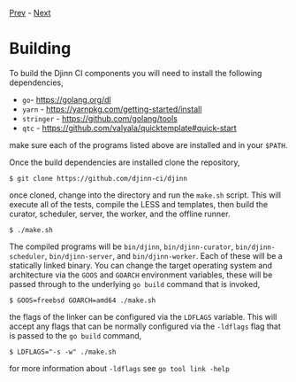 [Prev](/admin) - [Next](/admin/configuration)

# Building

To build the Djinn CI components you will need to install the following
dependencies,

* `go`- https://golang.org/dl
* `yarn` - https://yarnpkg.com/getting-started/install
* `stringer` - https://github.com/golang/tools
* `qtc` - https://github.com/valyala/quicktemplate#quick-start

make sure each of the programs listed above are installed and in your `$PATH`.

Once the build dependencies are installed clone the repository,

    $ git clone https://github.com/djinn-ci/djinn

once cloned, change into the directory and run the `make.sh` script. This will
execute all of the tests, compile the LESS and templates, then build the
curator, scheduler, server, the worker, and the offline runner.

    $ ./make.sh

The compiled programs will be `bin/djinn`, `bin/djinn-curator`,
`bin/djinn-scheduler`, `bin/djinn-server`, and `bin/djinn-worker`. Each of
these will be a statically linked binary. You can change the target operating
system and architecture via the `GOOS` and `GOARCH` environment variables,
these will be passed through to the underlying `go build` command that is
invoked,

    $ GOOS=freebsd GOARCH=amd64 ./make.sh

the flags of the linker can be configured via the `LDFLAGS` variable. This will
accept any flags that can be normally configured via the `-ldflags` flag that
is passed to the `go build` command,

    $ LDFLAGS="-s -w" ./make.sh

for more information about `-ldflags` see `go tool link -help`
